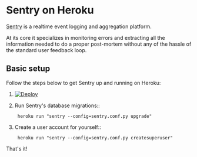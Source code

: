 Sentry on Heroku
================

[Sentry](http://github.com/getsentry/sentry) is a realtime event logging and aggregation platform.  

At its core it specializes in monitoring errors and extracting all the information needed to do a proper post-mortem without any of the hassle of the standard user feedback loop.


Basic setup
-----------

Follow the steps below to get Sentry up and running on Heroku:

1. [![Deploy](https://www.herokucdn.com/deploy/button.png)](https://heroku.com/deploy)

2. Run Sentry's database migrations::

        heroku run "sentry --config=sentry.conf.py upgrade"

3. Create a user account for yourself::

        heroku run "sentry --config=sentry.conf.py createsuperuser"

That's it!
